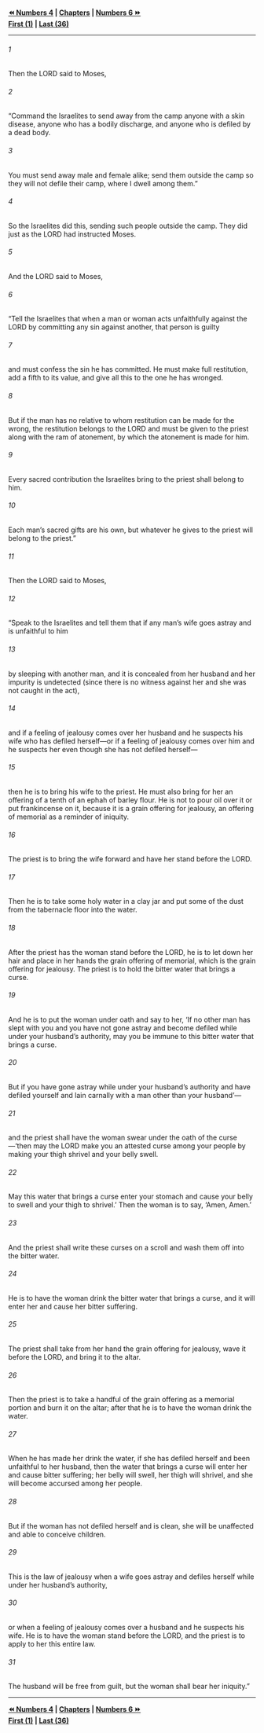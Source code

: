   
**[⏪ Numbers 4](./Numbers%204.md) | [Chapters](./_index.md) | [Numbers 6 ⏩](./Numbers%206.md)**  
**[First (1)](./Numbers%201.md) | [Last (36)](./Numbers%2036.md)**  
  
---  
  
###### 1  
Then the LORD said to Moses,  
  
###### 2  
“Command the Israelites to send away from the camp anyone with a skin disease, anyone who has a bodily discharge, and anyone who is defiled by a dead body.  
  
###### 3  
You must send away male and female alike; send them outside the camp so they will not defile their camp, where I dwell among them.”  
  
###### 4  
So the Israelites did this, sending such people outside the camp. They did just as the LORD had instructed Moses.  
  
###### 5  
And the LORD said to Moses,  
  
###### 6  
“Tell the Israelites that when a man or woman acts unfaithfully against the LORD by committing any sin against another, that person is guilty  
  
###### 7  
and must confess the sin he has committed. He must make full restitution, add a fifth to its value, and give all this to the one he has wronged.  
  
###### 8  
But if the man has no relative to whom restitution can be made for the wrong, the restitution belongs to the LORD and must be given to the priest along with the ram of atonement, by which the atonement is made for him.  
  
###### 9  
Every sacred contribution the Israelites bring to the priest shall belong to him.  
  
###### 10  
Each man’s sacred gifts are his own, but whatever he gives to the priest will belong to the priest.”  
  
###### 11  
Then the LORD said to Moses,  
  
###### 12  
“Speak to the Israelites and tell them that if any man’s wife goes astray and is unfaithful to him  
  
###### 13  
by sleeping with another man, and it is concealed from her husband and her impurity is undetected (since there is no witness against her and she was not caught in the act),  
  
###### 14  
and if a feeling of jealousy comes over her husband and he suspects his wife who has defiled herself—or if a feeling of jealousy comes over him and he suspects her even though she has not defiled herself—  
  
###### 15  
then he is to bring his wife to the priest. He must also bring for her an offering of a tenth of an ephah of barley flour. He is not to pour oil over it or put frankincense on it, because it is a grain offering for jealousy, an offering of memorial as a reminder of iniquity.  
  
###### 16  
The priest is to bring the wife forward and have her stand before the LORD.  
  
###### 17  
Then he is to take some holy water in a clay jar and put some of the dust from the tabernacle floor into the water.  
  
###### 18  
After the priest has the woman stand before the LORD, he is to let down her hair and place in her hands the grain offering of memorial, which is the grain offering for jealousy. The priest is to hold the bitter water that brings a curse.  
  
###### 19  
And he is to put the woman under oath and say to her, ‘If no other man has slept with you and you have not gone astray and become defiled while under your husband’s authority, may you be immune to this bitter water that brings a curse.  
  
###### 20  
But if you have gone astray while under your husband’s authority and have defiled yourself and lain carnally with a man other than your husband’—  
  
###### 21  
and the priest shall have the woman swear under the oath of the curse—‘then may the LORD make you an attested curse among your people by making your thigh shrivel and your belly swell.  
  
###### 22  
May this water that brings a curse enter your stomach and cause your belly to swell and your thigh to shrivel.’ Then the woman is to say, ‘Amen, Amen.’  
  
###### 23  
And the priest shall write these curses on a scroll and wash them off into the bitter water.  
  
###### 24  
He is to have the woman drink the bitter water that brings a curse, and it will enter her and cause her bitter suffering.  
  
###### 25  
The priest shall take from her hand the grain offering for jealousy, wave it before the LORD, and bring it to the altar.  
  
###### 26  
Then the priest is to take a handful of the grain offering as a memorial portion and burn it on the altar; after that he is to have the woman drink the water.  
  
###### 27  
When he has made her drink the water, if she has defiled herself and been unfaithful to her husband, then the water that brings a curse will enter her and cause bitter suffering; her belly will swell, her thigh will shrivel, and she will become accursed among her people.  
  
###### 28  
But if the woman has not defiled herself and is clean, she will be unaffected and able to conceive children.  
  
###### 29  
This is the law of jealousy when a wife goes astray and defiles herself while under her husband’s authority,  
  
###### 30  
or when a feeling of jealousy comes over a husband and he suspects his wife. He is to have the woman stand before the LORD, and the priest is to apply to her this entire law.  
  
###### 31  
The husband will be free from guilt, but the woman shall bear her iniquity.”  
  
  
---  
  
**[⏪ Numbers 4](./Numbers%204.md) | [Chapters](./_index.md) | [Numbers 6 ⏩](./Numbers%206.md)**  
**[First (1)](./Numbers%201.md) | [Last (36)](./Numbers%2036.md)**  
  
